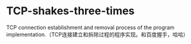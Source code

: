 # TCP-shakes-three-times
TCP connection establishment and removal process of the program implementation.（TCP连接建立和拆除过程的程序实现。和百度握手，哈哈）

